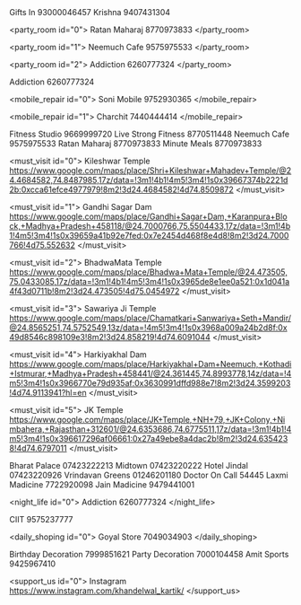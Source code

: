 <Application>
	 
<gift id="0">
<name>Gifts In</name>
<no>93000046457</no>
</gift>
  
<gift id="1">
 <name>Krishna</name>
  <no>9407431304</no>
  </gift>



<party_room id="0">
<name>Ratan Maharaj</name>
<no>8770973833</no>
</party_room>

<party_room id="1">
<name>Neemuch Cafe</name>
<no>9575975533</no>
</party_room>

<party_room id="2">
<name>Addiction</name>
<no>6260777324</no>
</party_room>

<gaming id="0">
<name>Addiction</name>
<no>6260777324</no>
</gaming>

<mobile_repair id="0">
<name>Soni Mobile</name>
<no>9752930365</no>
</mobile_repair>

<mobile_repair id="1">
<name>Charchit</name>
<no>7440444414</no>
</mobile_repair>

 <gym id="0">
<name>Fitness Studio</name>
 <no>9669999720</no>
</gym>

 <gym id="1">
<name>Live Strong Fitness</name>
 <no>8770511448</no>
</gym>


<food id="0">
<name>Neemuch Cafe</name>
<no>9575975533</no>
</food>

 <food id="1">
<name>Ratan Maharaj</name>
<no>8770973833</no>
</food>

<food id="2">
<name>Minute Meals</name>
<no>8770973833</no>
</food>

<must_visit id="0">
<name>Kileshwar Temple</name>
<no>https://www.google.com/maps/place/Shri+Kileshwar+Mahadev+Temple/@24.4684582,74.8487985,17z/data=!3m1!4b1!4m5!3m4!1s0x39667374b2221d2b:0xcca61efce4977979!8m2!3d24.4684582!4d74.8509872</no>
</must_visit>

<must_visit id="1">
<name>Gandhi Sagar Dam</name>
<no>https://www.google.com/maps/place/Gandhi+Sagar+Dam,+Karanpura+Block,+Madhya+Pradesh+458118/@24.7000766,75.5504433,17z/data=!3m1!4b1!4m5!3m4!1s0x39659a41b92e7fed:0x7e2454d468f8e4d8!8m2!3d24.7000766!4d75.552632</no>
</must_visit>


<must_visit id="2">
<name>BhadwaMata Temple</name>
<no>https://www.google.com/maps/place/Bhadwa+Mata+Temple/@24.473505,75.0433085,17z/data=!3m1!4b1!4m5!3m4!1s0x3965de8e1ee0a521:0x1d041a4f43d0711b!8m2!3d24.473505!4d75.0454972</no>
</must_visit>

<must_visit id="3">
<name>Sawariya Ji Temple</name>
<no>https://www.google.com/maps/place/Chamatkari+Sanwariya+Seth+Mandir/@24.8565251,74.5752549,13z/data=!4m5!3m4!1s0x3968a009a24b2d8f:0x49d8546c898109e3!8m2!3d24.858219!4d74.6091044</no>
</must_visit>

<must_visit id="4">
<name>Harkiyakhal Dam</name>
<no>https://www.google.com/maps/place/Harkiyakhal+Dam+Neemuch,+Kothadi+Istmurar,+Madhya+Pradesh+458441/@24.361445,74.8993778,14z/data=!4m5!3m4!1s0x3966770e79d935af:0x3630991dffd988e7!8m2!3d24.3599203!4d74.9113941?hl=en</no>
</must_visit>

<must_visit id="5">
<name>JK Temple</name>
<no>https://www.google.com/maps/place/JK+Temple,+NH+79,+JK+Colony,+Nimbahera,+Rajasthan+312601/@24.6353686,74.6775511,17z/data=!3m1!4b1!4m5!3m4!1s0x396617296af06661:0x27a49ebe8a4dac2b!8m2!3d24.6354238!4d74.6797011</no>
</must_visit>


<hotel id="0">
<name>Bharat Palace</name>
<no>07423222213</no>
</hotel>

<hotel id="1">
<name>Midtown</name>
<no>07423220222</no>
</hotel>

<hotel id="2">
<name>Hotel Jindal</name>
<no>07423220926</no>
</hotel>


<hotel id="3">
<name>Vrindavan Greens</name>
<no>01246201180</no>
</hotel>


<medicine id="0">
<name>Doctor On Call</name>
 <no>54445</no>
</medicine>

<medicine id="1">
<name>Laxmi Madicine</name>
 <no>7722920098</no>
</medicine>

<medicine id="2">
<name>Jain Madicine</name>
 <no>9479441001</no>
</medicine>



<night_life id="0">
<name>Addiction</name>
<no>6260777324</no>
</night_life>
  
 <education id="0">
 <name>CIIT</name>
<no>9575237777</no>
 </education>

<daily_shoping id="0">
<name>Goyal Store</name>
<no>7049034903</no>
</daily_shoping>

<decoration id="0">
<name>Birthday Decoration</name>
<no>7999851621</no>
</decoration>

<decoration id="0">
<name>Party Decoration</name>
<no>7000104458</no>
</decoration>
  

 <sports id="0">
<name>Amit Sports</name>
<no>9425967410</no>
</sports>
  
<support_us id="0">
<name>Instagram</name>
<no>https://www.instagram.com/khandelwal_kartik/</no>
</support_us>


</Application>
